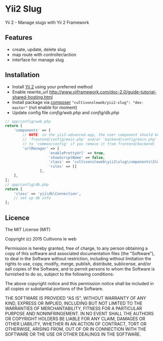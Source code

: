 Yii2 Slug
==================

Yii 2 - Manage slugs with Yii 2 Framework

## Features
* create, update, delete slug
* map route with controller/action
* interface for manage slug

## Installation

* Install [Yii 2](http://www.yiiframework.com/download) using your preferred method
* Enable rewrite_url http://www.yiiframework.com/doc-2.0/guide-tutorial-shared-hosting.html
* Install package via [composer](http://getcomposer.org/download/) ```"cultivonsleweb/yii2-slug": "dev-master"``` (not enable for moment)
* Update config file *config/web.php* and *config/db.php*

```php
// app/config/web.php
return [
    'components' => [
        // NOTE: in the yii2-advanced-app, the user component should be updated in
        // 'frontend/config/main.php' and/or 'backend/config/main.php' (OR you can add it
        // to 'common/config' if you remove it from frontend/backend)
        'urlManager' => [
                    'enablePrettyUrl' => true,
                    'showScriptName' => false,
                    'class' => 'cultivonsleweb\yii2\slug\components\SlugUrlRule',
                    'rules' => []
                ],
    ],
];
// app/config/db.php
return [
    'class' => 'yii\db\Connection',
    // set up db info
];
```

## Licence
The MIT License (MIT)

Copyright (c) 2015 Cultivons le web

Permission is hereby granted, free of charge, to any person obtaining a copy
of this software and associated documentation files (the "Software"), to deal
in the Software without restriction, including without limitation the rights
to use, copy, modify, merge, publish, distribute, sublicense, and/or sell
copies of the Software, and to permit persons to whom the Software is
furnished to do so, subject to the following conditions:

The above copyright notice and this permission notice shall be included in all
copies or substantial portions of the Software.

THE SOFTWARE IS PROVIDED "AS IS", WITHOUT WARRANTY OF ANY KIND, EXPRESS OR
IMPLIED, INCLUDING BUT NOT LIMITED TO THE WARRANTIES OF MERCHANTABILITY,
FITNESS FOR A PARTICULAR PURPOSE AND NONINFRINGEMENT. IN NO EVENT SHALL THE
AUTHORS OR COPYRIGHT HOLDERS BE LIABLE FOR ANY CLAIM, DAMAGES OR OTHER
LIABILITY, WHETHER IN AN ACTION OF CONTRACT, TORT OR OTHERWISE, ARISING FROM,
OUT OF OR IN CONNECTION WITH THE SOFTWARE OR THE USE OR OTHER DEALINGS IN THE
SOFTWARE.
